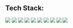 ## Tech Stack:
<img src="https://img.shields.io/badge/Python-3776AB?style=for-the-badge&logo=Python&logoColor=ffffff"/> <img src="https://img.shields.io/badge/C++-00599C?style=for-the-badge&logo=C++&logoColor=ffffff"/> <img src="https://img.shields.io/badge/Django-092E20?style=for-the-badge&logo=Django&logoColor=ffffff"/> <img src="https://img.shields.io/badge/pytest-0a9edc?style=for-the-badge&logo=pytest&logoColor=ffffff"/> <img src="https://img.shields.io/badge/Elastic Search-005571?style=for-the-badge&logo=elasticsearch&logoColor=ffffff"/> <img src="https://img.shields.io/badge/PostgreSQL-4169E1?style=for-the-badge&logo=PostgreSQL&logoColor=ffffff"/> <img src="https://img.shields.io/badge/MySQL-4479A1?style=for-the-badge&logo=MySQL&logoColor=ffffff"/> <img src="https://img.shields.io/badge/JWT-000000?style=for-the-badge&logo=JSON Web Tokens&logoColor=ffffff"/> <img src="https://img.shields.io/badge/Nginx-009639?style=for-the-badge&logo=Nginx&logoColor=ffffff"/> <img src="https://img.shields.io/badge/Docker-2496ED?style=for-the-badge&logo=Docker&logoColor=ffffff"/>
